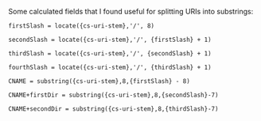 Some calculated fields that I found useful for splitting URIs into substrings:
```
firstSlash = locate({cs-uri-stem},'/', 8)

secondSlash = locate({cs-uri-stem},'/', {firstSlash} + 1)

thirdSlash = locate({cs-uri-stem},'/', {secondSlash} + 1)

fourthSlash = locate({cs-uri-stem},'/', {thirdSlash} + 1)

CNAME = substring({cs-uri-stem},8,{firstSlash} - 8)

CNAME+firstDir = substring({cs-uri-stem},8,{secondSlash}-7)

CNAME+secondDir = substring({cs-uri-stem},8,{thirdSlash}-7)

```